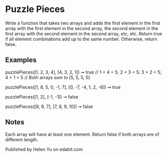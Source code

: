 # Puzzle Pieces

Write a function that takes two arrays and adds the first element in the first array with the first element in the second array, the second element in the first array with the second element in the second array, etc, etc. Return true if all element combinations add up to the same number. Otherwise, return false.

## Examples

puzzlePieces([1, 2, 3, 4], [4, 3, 2, 1]) ➞ true
// 1 + 4 = 5; 2 + 3 = 5; 3 + 2 = 5; 4 + 1 = 5
// Both arrays sum to [5, 5, 5, 5]

puzzlePieces([1, 8, 5, 0, -1, 7], [0, -7, -4, 1, 2, -6]) ➞ true

puzzlePieces([1, 2], [-1, -1]) ➞ false

puzzlePieces([9, 8, 7], [7, 8, 9, 10]) ➞ false

## Notes

Each array will have at least one element.
Return false if both arrays are of different length.

Published by Helen Yu on edabit.com
